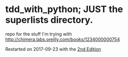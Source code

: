 tdd_with_python; JUST the superlists directory.
===============

repo for the stuff I'm trying with http://chimera.labs.oreilly.com/books/1234000000754

Restarted on 2017-09-23 with the [2nd Edition](http://www.obeythetestinggoat.com/pages/book.html)
